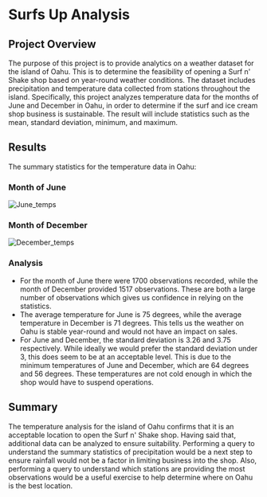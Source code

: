 # Surfs Up Analysis

## Project Overview
The purpose of this project is to provide analytics on a weather dataset for the island of Oahu.  This is to determine the feasibility of opening a Surf n' Shake shop based on year-round weather conditions.  The dataset includes precipitation and temperature data collected from stations throughout the island.  Specifically, this project analyzes temperature data for the months of June and December in Oahu, in order to determine if the surf and ice cream shop business is sustainable.  The result will include statistics such as the mean, standard deviation, minimum, and maximum. 

## Results
The summary statistics for the temperature data in Oahu:

### Month of June

![June_temps](https://user-images.githubusercontent.com/85590155/129491571-5f01c6b7-3eeb-4b6c-8f08-3f56b9134875.PNG)

### Month of December

![December_temps](https://user-images.githubusercontent.com/85590155/129491589-e3a49ec6-b5af-4293-9c31-520517aa4b65.PNG)

### Analysis
- For the month of June there were 1700 observations recorded, while the month of December provided 1517 observations.  These are both a large number of observations which gives us confidence in relying on the statistics.
- The average temperature for June is 75 degrees, while the average temperature in December is 71 degrees.  This tells us the weather on Oahu is stable year-round and would not have an impact on sales.
- For June and December, the standard deviation is 3.26 and 3.75 respectively.  While ideally we would prefer the standard deviation under 3, this does seem to be at an acceptable level.  This is due to the minimum temperatures of June and December, which are 64 degrees and 56 degrees.  These temperatures are not cold enough in which the shop would have to suspend operations. 

## Summary
The temperature analysis for the island of Oahu confirms that it is an acceptable location to open the Surf n' Shake shop.  Having said that, additional data can be analyzed to ensure suitability.  Performing a query to understand the summary statistics of precipitation would be a next step to ensure rainfall would not be a factor in limiting business into the shop.  Also, performing a query to understand which stations are providing the most observations would be a useful exercise to help determine where on Oahu is the best location.   
